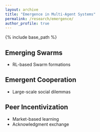 ```yaml
---
layout: archive
title: "Emergence in Multi-Agent Systems"
permalink: /research/emergence/
author_profile: true
---
```


{% include base_path %}

## Emerging Swarms
- RL-based Swarm formations

## Emergent Cooperation
- Large-scale social dilemmas

## Peer Incentivization
- Market-based learning
- Acknowledgment exchange


